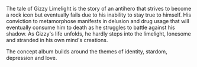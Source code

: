 The tale of Gizzy Limelight is the story of an antihero that strives to become a rock icon but eventually fails due to his inability to stay true to himself. His conviction to metamorphose manifests in delusion and drug usage that will eventually consume him to death as he struggles to battle against his shadow. As Gizzy's life unfolds, he hardly steps into the limelight, lonesome and stranded in his own mind's creations.

The concept album builds around the themes of identity, stardom, depression and love.
